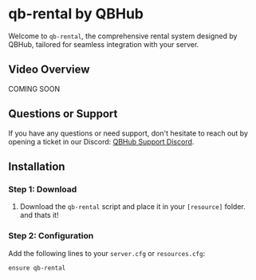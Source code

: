 # qb-rental by QBHub

Welcome to `qb-rental`, the comprehensive rental system designed by QBHub, tailored for seamless integration with your server.

## Video Overview

COMING SOON

## Questions or Support

If you have any questions or need support, don't hesitate to reach out by opening a ticket in our Discord: [QBHub Support Discord](https://discord.gg/QBHub).

## Installation

### Step 1: Download

1. Download the `qb-rental` script and place it in your `[resource]` folder.
and thats it!

### Step 2: Configuration

Add the following lines to your `server.cfg` or `resources.cfg`:

```plaintext
ensure qb-rental

